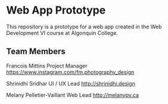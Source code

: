 # Web App Prototype

This repository is a prototype for a web app created in the Web Development VI course at Algonquin College.

## Team Members

Francois Mittins
Project Manager <https://www.instagram.com/fm.photography_design>

Shrinidhi Sridhar
UI / UX Lead <http://shrinidhi.design>

Melany Pelletier-Vaillant
Web Lead <http://melanypv.ca>
